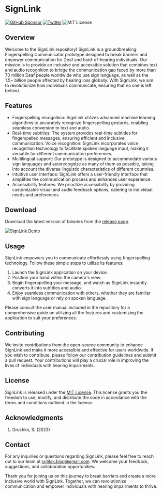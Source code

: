 # SignLink


[![GitHub Sponsor](https://img.shields.io/badge/-Sponsor-EA4AAA?logo=githubsponsors&logoColor=FFFFFF&style=flat-square)](https://github.com/sponsors/rajtilakjee)
[![Twitter](https://img.shields.io/badge/-Twitter-1DA1F2?logo=twitter&logoColor=FFFFFF&style=flat-square)](https://twitter.com/rajtilakjee)
![MIT License](https://img.shields.io/github/license/rajtilakjee/SignLink?style=flat-square)


## Overview

Welcome to the SignLink repository! SignLink is a groundbreaking Fingerspelling Communicator prototype designed to break barriers and empower communication for Deaf and hard-of-hearing individuals. Our mission is to provide an inclusive and accessible solution that combines text and audio recognition to bridge the communication gap faced by more than 70 million Deaf people worldwide who use sign language, as well as the 1.5+ billion people affected by hearing loss globally. With SignLink, we aim to revolutionize how individuals communicate, ensuring that no one is left behind.

## Features

- Fingerspelling recognition: SignLink utilizes advanced machine learning algorithms to accurately recognize fingerspelling gestures, enabling seamless conversion to text and audio.
- Real-time subtitles: The system provides real-time subtitles for fingerspelled messages, ensuring efficient and inclusive communication.
  Voice recognition: SignLink incorporates voice recognition technology to facilitate spoken language input, making it versatile for different communication preferences.
- Multilingual support: Our prototype is designed to accommodate various sign languages and autorecognize as many of them as possible, taking into account the diverse linguistic characteristics of different countries.
- Intuitive user interface: SignLink offers a user-friendly interface that simplifies the communication process and enhances user experience.
- Accessibility features: We prioritize accessibility by providing customizable visual and audio feedback options, catering to individual needs and preferences.

## Download

Download the latest version of binaries from the [release page](https://github.com/rajtilakjee/SignLink/releases/).

[![SignLink Demo](https://share.gifyoutube.com/KzB6Gb.gif)](https://www.youtube.com/watch?v=ddt047vOdZk)

## Usage

SignLink empowers you to communicate effortlessly using fingerspelling technology. Follow these simple steps to utilize its features:

1. Launch the SignLink application on your device.
2. Position your hand within the camera's view.
3. Begin fingerspelling your message, and watch as SignLink instantly converts it into subtitles and audio.
4. Enjoy seamless communication with others, whether they are familiar with sign language or rely on spoken language.

Please consult the user manual included in the repository for a comprehensive guide on utilizing all the features and customizing the application to suit your preferences.

## Contributing

We invite contributions from the open-source community to enhance SignLink and make it more accessible and effective for users worldwide. If you wish to contribute, please follow our contribution guidelines and submit a pull request. Your contributions will play a crucial role in improving the lives of individuals with hearing impairments.

## License

SignLink is released under the [MIT License](LICENSE). This license grants you the freedom to use, modify, and distribute the code in accordance with the terms and conditions outlined in the license.

## Acknowledgments

1. Grushko, S. (2023)

## Contact

For any inquiries or questions regarding SignLink, please feel free to reach out to our team at [rajtilak.blog@gmail.com](rajtilak.blog@gmail.com). We welcome your feedback, suggestions, and collaboration opportunities.

Thank you for joining us on this journey to break barriers and create a more inclusive world with SignLink. Together, we can revolutionize communication and empower individuals with hearing impairments to thrive.
